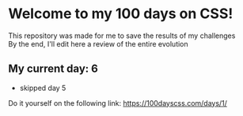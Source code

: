 # Welcome to my 100 days on CSS!
This repository was made for me to save the results of my challenges<br>
By the end, I'll edit here a review of the entire evolution

## My current day: 6
* skipped day 5

Do it yourself on the following link:
https://100dayscss.com/days/1/
